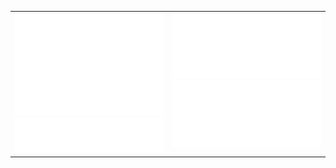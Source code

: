 <table>
  <tr>
    <td width="50%" valign="top">
      <img src="https://github.com/lucetre/lucetre/blob/main/metrics.base.svg" alt="base" width="100%">
      <img src="https://github.com/lucetre/lucetre/blob/main/metrics.plugin.habits.facts.svg" alt="isocalendar" width="100%">
    </td>
    <td width="50%" valign="top">
      <img src="https://github.com/lucetre/lucetre/blob/main/metrics.plugin.achievements.compact.svg" alt="achievements" width="100%">
      <img src="https://github.com/lucetre/lucetre/blob/main/metrics.plugin.isocalendar.svg" alt="isocalendar" width="100%">
    </td>
  </tr>
</table>

<!--

### Hi there 👋

**lucetre/lucetre** is a ✨ _special_ ✨ repository because its `README.md` (this file) appears on your GitHub profile.

Here are some ideas to get you started:

- 🔭 I’m currently working on ...
- 🌱 I’m currently learning ...
- 👯 I’m looking to collaborate on ...
- 🤔 I’m looking for help with ...
- 💬 Ask me about ...
- 📫 How to reach me: ...
- 😄 Pronouns: ...
- ⚡ Fun fact: ...
-->
